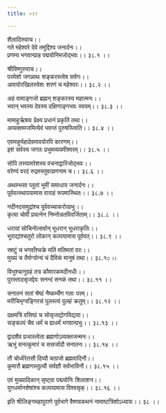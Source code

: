 ```yaml
---
title: ०३९

---
```

शैलादिरुवाच।।  
गते महेश्वरे देवे तमुद्दिश्य जनार्दनः।।  
प्रणम्य भगवान्प्राह पद्मयोनिमजोद्भवः।। ३८.१ ।।  
  
श्रीविष्णुरुवाच।।  
परमेशो जगन्नाथः शङ्करस्त्वेष सर्वगः।।  
आवयोरखिलस्येशः शरणं च महेश्वरः।। ३८.२ ।।  
  
अहं वामाङ्गजो ब्रह्मन् शङ्करस्य महात्मनः।।  
भवान् भवस्य देवस्य दक्षिणाङ्गभवः स्वयम्।। ३८.३ ।।  
  
मामाहुर्ऋषयः प्रेक्ष्य प्रधानं प्रकृतिं तथा।।  
अव्यक्तमजमित्येवं भवन्तं पुरुषस्त्विति।। ३८.४ ।।  
  
एवमाहुर्महादेवमावयोरपि कारणम्।।  
इशं सर्वस्य जगतः प्रभुमव्ययमीश्वरम्।। ३८.५ ।।  
  
सोपि तस्यामरेशस्य वचनाद्वारिजोद्भवः।।  
वरेण्यं वरदं रुद्रमस्तुवत्प्रणनाम च।। ३८.६ ।।  
  
अथाम्भसा प्लुतां भूमीं समाधाय जनार्दनः।।  
पूर्ववत्स्थापयामास वाराहं रूपमास्थितः।। ३८.७ ।।  
  
नदीनदसमुद्रांश्च पूर्ववच्चाकरोत्प्रभुः।।  
कृत्वा चोर्वी प्रयत्नेन निम्नोन्नतविवर्जिताम्।। ३८.८ ।।  
  
धरायां सोचिनोत्सर्वान् भूधरान् भूधराकृतिः।।  
भूराद्यांश्चतुरो लोकान् कल्पयामास पूर्ववत्।। ३८.९ ।।  
  
स्रष्टुं च भगवाँश्चक्रे मतिं मतिमतां वरः।।  
मुख्यं च तैर्यग्योन्यं चं दैविकं मानुषं तथा।। ३८.१೦ ।।  
  
विभुश्चानुग्रहं तत्र कौमारकमदीनधीः।।  
पुरस्तादसृजद्देवः सनन्दं सनकं तथा।। ३८.११ ।।  
  
सनातनं सतां श्रेष्ठं नैष्कर्म्येण गताः परम्।।  
मरीचिभृग्वङ्गिरसं पुलस्त्यं पुलहं क्रतुम्।। ३८.१२ ।।  
  
दक्षमत्रिं वसिष्ठं च सोसृजद्योगविद्यया।।  
सङ्कल्पं चैव धर्मं च ह्यधर्मं भगवान्प्रभुः।। ३८.१३ ।।  
  
द्वादशैव प्रजास्त्वेता ब्रह्मणोऽव्यक्तजन्मनः।।  
ऋभुं सनत्कुमारं च ससर्जादौ सनातनः।। ३८.१४ ।।  
  
तौ चोर्ध्वरेतसौ दिव्यौ चाग्रजो ब्रह्मवादिनौ।।  
कुमारौ ब्रह्मणस्तुल्यौ सर्वज्ञौ सर्वभाविनौ।। ३८.१५ ।।  
  
एवं मुख्यादिकान् सृष्ट्वा पद्मयोनिः शिलाशन।।  
युगधर्मानशेषांश्च कल्पयामास विश्वसृक्।। ३८.१६ ।।  
  
इति श्रीलिङ्गमहापुराणे पूर्वभागे वैष्णवकथनं नामाष्टत्रिंशोऽध्यायः।। ३८ ।।